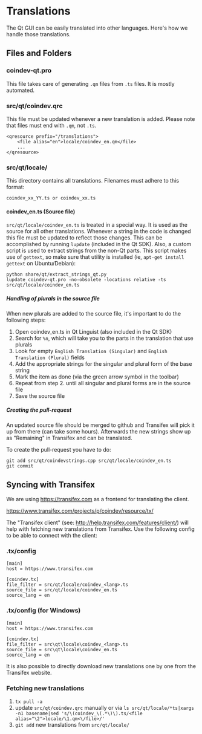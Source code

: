 Translations
============

The Qt GUI can be easily translated into other languages. Here's how we
handle those translations.

Files and Folders
-----------------

### coindev-qt.pro

This file takes care of generating `.qm` files from `.ts` files. It is mostly
automated.

### src/qt/coindev.qrc

This file must be updated whenever a new translation is added. Please note that
files must end with `.qm`, not `.ts`.

    <qresource prefix="/translations">
        <file alias="en">locale/coindev_en.qm</file>
        ...
    </qresource>

### src/qt/locale/

This directory contains all translations. Filenames must adhere to this format:

    coindev_xx_YY.ts or coindev_xx.ts

#### coindev_en.ts (Source file)

`src/qt/locale/coindev_en.ts` is treated in a special way. It is used as the
source for all other translations. Whenever a string in the code is changed
this file must be updated to reflect those changes. This can be accomplished
by running `lupdate` (included in the Qt SDK). Also, a custom script is used
to extract strings from the non-Qt parts. This script makes use of `gettext`,
so make sure that utility is installed (ie, `apt-get install gettext` on 
Ubuntu/Debian):

    python share/qt/extract_strings_qt.py
    lupdate coindev-qt.pro -no-obsolete -locations relative -ts src/qt/locale/coindev_en.ts
    
##### Handling of plurals in the source file

When new plurals are added to the source file, it's important to do the following steps:

1. Open coindev_en.ts in Qt Linguist (also included in the Qt SDK)
2. Search for `%n`, which will take you to the parts in the translation that use plurals
3. Look for empty `English Translation (Singular)` and `English Translation (Plural)` fields
4. Add the appropriate strings for the singular and plural form of the base string
5. Mark the item as done (via the green arrow symbol in the toolbar)
6. Repeat from step 2. until all singular and plural forms are in the source file
7. Save the source file

##### Creating the pull-request

An updated source file should be merged to github and Transifex will pick it
up from there (can take some hours). Afterwards the new strings show up as "Remaining"
in Transifex and can be translated.

To create the pull-request you have to do:

    git add src/qt/coindevstrings.cpp src/qt/locale/coindev_en.ts
    git commit

Syncing with Transifex
----------------------

We are using https://transifex.com as a frontend for translating the client.

https://www.transifex.com/projects/p/coindev/resource/tx/

The "Transifex client" (see: http://help.transifex.com/features/client/)
will help with fetching new translations from Transifex. Use the following
config to be able to connect with the client:

### .tx/config

    [main]
    host = https://www.transifex.com

    [coindev.tx]
    file_filter = src/qt/locale/coindev_<lang>.ts
    source_file = src/qt/locale/coindev_en.ts
    source_lang = en
    
### .tx/config (for Windows)

    [main]
    host = https://www.transifex.com

    [coindev.tx]
    file_filter = src\qt\locale\coindev_<lang>.ts
    source_file = src\qt\locale\coindev_en.ts
    source_lang = en

It is also possible to directly download new translations one by one from the Transifex website.

### Fetching new translations

1. `tx pull -a`
2. update `src/qt/coindev.qrc` manually or via
   `ls src/qt/locale/*ts|xargs -n1 basename|sed 's/\(coindev_\(.*\)\).ts/<file alias="\2">locale/\1.qm<\/file>/'`
3. `git add` new translations from `src/qt/locale/`
